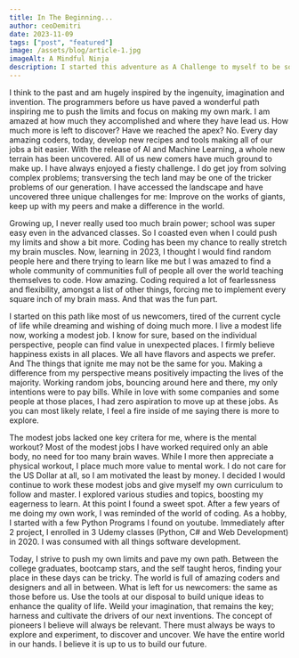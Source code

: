 ```yaml
---
title: In The Beginning...
author: ceoDemitri
date: 2023-11-09
tags: ["post", "featured"]
image: /assets/blog/article-1.jpg
imageAlt: A Mindful Ninja
description: I started this adventure as A Challenge to myself to be something different. The path has been exciting and eye-opening. How easy life may pass us by revealing new paradigms by the moment. What does our future hold in this turbelent era? One thing for sure, I will be an assest to the future society.
---
```


<!-- TODO 1: rewrite this blog and write complete at the bottom of the page-->
I think to the past and am hugely inspired by the ingenuity, imagination and invention. The programmers before us have paved a wonderful path inspiring me to push the limits and focus on making my own mark. I am amazed at how much they accomplished and where they have lead us. How much more is left to discover? Have we reached the apex? No. Every day amazing coders, today, develop new recipes and tools making all of our jobs a bit easier. With the release of AI and Machine Learning, a whole new terrain has been uncovered. All of us new comers have much ground to make up. I have always enjoyed a fiesty challenge. I do get joy from solving complex problems; transversing the tech land may be one of the tricker problems of our generation. I have accessed the landscape and have uncovered three unique challenges for me: Improve on the works of giants, keep up with my peers and make a difference in the world.

Growing up, I never really used too much brain power; school was super easy even in the advanced classes. So I coasted even when I could push my limits and show a bit more. Coding has been my chance to really stretch my brain muscles. Now, learning in 2023, I thought I would find random people here and there trying to learn like me but I was amazed to find a whole community of communities full of people all over the world teaching themselves to code. How amazing. Coding required a lot of fearlessness and flexibility, amongst a list of other things, forcing me to implement every square inch of my brain mass. And that was the fun part. 

I started on this path like most of us newcomers, tired of the current cycle of life while dreaming and wishing of doing much more. I live a modest life now, working a modest job. I know for sure, based on the individual perspective, people can find value in unexpected places. I firmly believe happiness exists in all places. We all have flavors and aspects we prefer. And The things that ignite me may not be the same for you. Making a difference from my perspective means positively impacting the lives of the majority. Working random jobs, bouncing around here and there, my only intentions were to pay bills. While in love with some companies and some people at those places, I had zero aspiration to move up at these jobs. As you can most likely relate, I feel a fire inside of me saying there is more to explore.

The modest jobs lacked one key critera for me, where is the mental workout? Most of the modest jobs I have worked required only an able body, no need for too many brain waves. While I more then appreciate a physical workout, I place much more value to mental work. I do not care for the US Dollar at all, so I am motivated the least by money. I decided I would continue to work these modest jobs and give myself my own curriculum to follow and master. I explored various studies and topics, boosting my eagerness to learn. At this point I found a sweet spot. After a few years of me doing my own work, I was reminded of the world of coding. As a hobby, I started with a few Python Programs I found on youtube. Immediately after 2 project, I enrolled in 3 Udemy classes (Python, C# and Web Development) in 2020. I was consumed with all things software development.

Today, I strive to push my own limits and pave my own path. Between the college graduates, bootcamp stars, and the self taught heros, finding your place in these days can be tricky. The world is full of amazing coders and designers and all in between. What is left for us newcomers: the same as those before us. Use the tools at our disposal to build unique ideas to enhance the quality of life. Weild your imagination, that remains the key; harness and cultivate the drivers of our next inventions. The concept of pioneers I believe will always be relevant. There must always be ways to explore and experiment, to discover and uncover. We have the entire world in our hands. I believe it is up to us to build our future. 